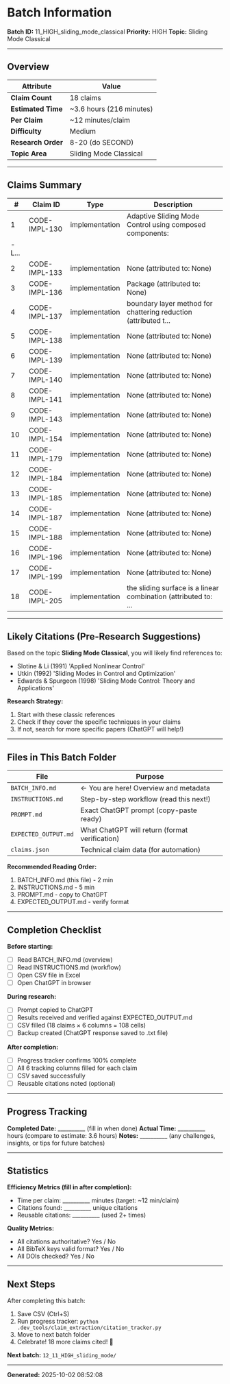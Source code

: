 # Batch Information

**Batch ID:** 11_HIGH_sliding_mode_classical
**Priority:** HIGH
**Topic:** Sliding Mode Classical

---

## Overview

| Attribute | Value |
|-----------|-------|
| **Claim Count** | 18 claims |
| **Estimated Time** | ~3.6 hours (216 minutes) |
| **Per Claim** | ~12 minutes/claim |
| **Difficulty** | Medium |
| **Research Order** | 8-20 (do SECOND) |
| **Topic Area** | Sliding Mode Classical |

---

## Claims Summary

| # | Claim ID | Type | Description |
|---|----------|------|-------------|
| 1 | CODE-IMPL-130 | implementation | Adaptive Sliding Mode Control using composed components:
- L... |
| 2 | CODE-IMPL-133 | implementation | None (attributed to: None) |
| 3 | CODE-IMPL-136 | implementation | Package (attributed to: None) |
| 4 | CODE-IMPL-137 | implementation | boundary layer method for chattering reduction (attributed t... |
| 5 | CODE-IMPL-138 | implementation | None (attributed to: None) |
| 6 | CODE-IMPL-139 | implementation | None (attributed to: None) |
| 7 | CODE-IMPL-140 | implementation | None (attributed to: None) |
| 8 | CODE-IMPL-141 | implementation | None (attributed to: None) |
| 9 | CODE-IMPL-143 | implementation | None (attributed to: None) |
| 10 | CODE-IMPL-154 | implementation | None (attributed to: None) |
| 11 | CODE-IMPL-179 | implementation | None (attributed to: None) |
| 12 | CODE-IMPL-184 | implementation | None (attributed to: None) |
| 13 | CODE-IMPL-185 | implementation | None (attributed to: None) |
| 14 | CODE-IMPL-187 | implementation | None (attributed to: None) |
| 15 | CODE-IMPL-188 | implementation | None (attributed to: None) |
| 16 | CODE-IMPL-196 | implementation | None (attributed to: None) |
| 17 | CODE-IMPL-199 | implementation | None (attributed to: None) |
| 18 | CODE-IMPL-205 | implementation | the sliding surface is a linear combination (attributed to: ... |


---

## Likely Citations (Pre-Research Suggestions)

Based on the topic **Sliding Mode Classical**, you will likely find references to:

- Slotine & Li (1991) 'Applied Nonlinear Control'
- Utkin (1992) 'Sliding Modes in Control and Optimization'
- Edwards & Spurgeon (1998) 'Sliding Mode Control: Theory and Applications'


**Research Strategy:**
1. Start with these classic references
2. Check if they cover the specific techniques in your claims
3. If not, search for more specific papers (ChatGPT will help!)

---

## Files in This Batch Folder

| File | Purpose |
|------|---------|
| `BATCH_INFO.md` | ← You are here! Overview and metadata |
| `INSTRUCTIONS.md` | Step-by-step workflow (read this next!) |
| `PROMPT.md` | Exact ChatGPT prompt (copy-paste ready) |
| `EXPECTED_OUTPUT.md` | What ChatGPT will return (format verification) |
| `claims.json` | Technical claim data (for automation) |

**Recommended Reading Order:**
1. BATCH_INFO.md (this file) - 2 min
2. INSTRUCTIONS.md - 5 min
3. PROMPT.md - copy to ChatGPT
4. EXPECTED_OUTPUT.md - verify format

---

## Completion Checklist

**Before starting:**
- [ ] Read BATCH_INFO.md (overview)
- [ ] Read INSTRUCTIONS.md (workflow)
- [ ] Open CSV file in Excel
- [ ] Open ChatGPT in browser

**During research:**
- [ ] Prompt copied to ChatGPT
- [ ] Results received and verified against EXPECTED_OUTPUT.md
- [ ] CSV filled (18 claims × 6 columns = 108 cells)
- [ ] Backup created (ChatGPT response saved to .txt file)

**After completion:**
- [ ] Progress tracker confirms 100% complete
- [ ] All 6 tracking columns filled for each claim
- [ ] CSV saved successfully
- [ ] Reusable citations noted (optional)

---

## Progress Tracking

**Completed Date:** __________ (fill in when done)
**Actual Time:** __________ hours (compare to estimate: 3.6 hours)
**Notes:** __________ (any challenges, insights, or tips for future batches)

---

## Statistics

**Efficiency Metrics (fill in after completion):**
- Time per claim: __________ minutes (target: ~12 min/claim)
- Citations found: __________ unique citations
- Reusable citations: __________ (used 2+ times)

**Quality Metrics:**
- All citations authoritative? Yes / No
- All BibTeX keys valid format? Yes / No
- All DOIs checked? Yes / No

---

## Next Steps

After completing this batch:
1. Save CSV (Ctrl+S)
2. Run progress tracker: `python .dev_tools/claim_extraction/citation_tracker.py`
3. Move to next batch folder
4. Celebrate! 18 more claims cited! 🎉

**Next batch:** `12_11_HIGH_sliding_mode/`

---

**Generated:** 2025-10-02 08:52:08
